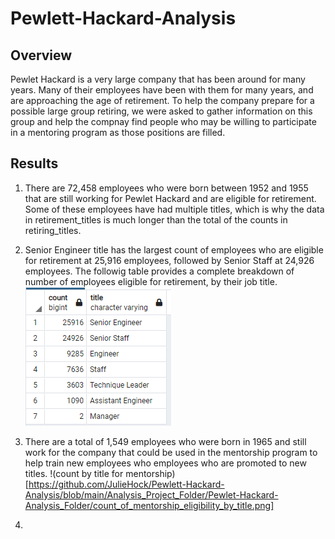 # Pewlett-Hackard-Analysis

## Overview

Pewlet Hackard is a very large company that has been around for many years.  Many of their employees have been with them for many years, and are approaching the age of retirement.  To help the company prepare for a possible large group retiring, we were asked to gather information on this group and help the compnay find people who may be willing to participate in a mentoring program as those positions are filled.  

## Results

1. There are 72,458 employees who were born between 1952 and 1955 that are still working for Pewlet Hackard and are eligible for retirement.  Some of these employees have had multiple titles, which is why the data in retirement_titles is much longer than the total of the counts in retiring_titles.

2. Senior Engineer title has the largest count of employees who are eligible for retirement at 25,916 employees, followed by Senior Staff at 24,926 employees. The followig table provides a complete breakdown of number of employees eligible for retirement, by their job title.
![count by title picture](https://github.com/JulieHock/Pewlett-Hackard-Analysis/blob/main/Analysis_Project_Folder/Pewlet-Hackard-Analysis_Folder/retiring_by_title.png)

3. There are a total of 1,549 employees who were born in 1965 and still work for the company that could be used in the mentorship program to help train new employees who employees who are promoted to new titles. 
!(count by title for mentorship)[https://github.com/JulieHock/Pewlett-Hackard-Analysis/blob/main/Analysis_Project_Folder/Pewlet-Hackard-Analysis_Folder/count_of_mentorship_eligibility_by_title.png]

4. 
